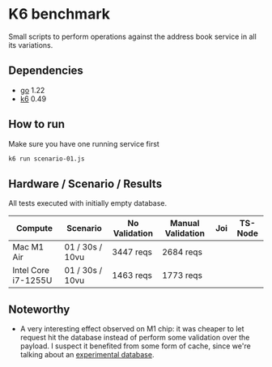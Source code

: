 # K6 benchmark

Small scripts to perform operations against the address book service in all its
variations.

## Dependencies

- [go][go] 1.22
- [k6][k6] 0.49

## How to run

Make sure you have one running service first

```bash
k6 run scenario-01.js
```

## Hardware / Scenario / Results

All tests executed with initially empty database.

| Compute             | Scenario        | No Validation | Manual Validation | Joi | TS-Node |
|---------------------|-----------------|---------------|-------------------|-----|---------|
| Mac M1 Air          | 01 / 30s / 10vu | 3447 reqs     | 2684 reqs         |     |         |
| Intel Core i7-1255U | 01 / 30s / 10vu | 1463 reqs     | 1773 reqs         |     |         |

## Noteworthy

- A very interesting effect observed on M1 chip: it was cheaper to let request
  hit the database instead of perform some validation over the payload. I
  suspect it benefited from some form of cache, since we're talking about an
  [experimental database][pglite].

[go]: https://go.dev
[k6]: https://grafana.com/docs/k6/latest/using-k6/http-requests
[pglite]: https://electric-sql.com/docs/integrations/drivers/server/pglite
